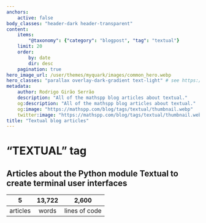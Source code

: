 ```yaml
---
anchors:
    active: false
body_classes: "header-dark header-transparent"
content:
    items:
        "@taxonomy": {"category": "blogpost", "tag": "textual"}
    limit: 20
    order:
        by: date
        dir: desc
    pagination: true
hero_image_url: /user/themes/myquark/images/common_hero.webp
hero_classes: "parallax overlay-dark-gradient text-light" # see https://demo.getgrav.org/blog-skeleton/blog/hero-classes
metadata:
    author: Rodrigo Girão Serrão
    description: "All of the mathspp blog articles about textual."
    og:description: "All of the mathspp blog articles about textual."
    og:image: "https://mathspp.com/blog/tags/textual/thumbnail.webp"
    twitter:image: "https://mathspp.com/blog/tags/textual/thumbnail.webp"
title: "Textual blog articles"
---
```


# “TEXTUAL” tag


## Articles about the Python module Textual to create terminal user interfaces



<table class="stats-table">
    <thead>
        <tr>
            <th style="text-align: center;">5</th>
            <th style="text-align: center;">13,722</th>
            <th style="text-align: center;">2,600</th>
        </tr>
    </thead>
    <tbody>
        <tr>
            <td style="text-align: center;">articles</td>
            <td style="text-align: center;">words</td>
            <td style="text-align: center;">lines of code</td>
        </tr>
    </tbody>
</table>